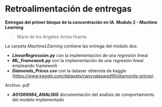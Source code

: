 # Retroalimentación de entregas
**Entregas del primer bloque de la concentración en IA. Modulo 2 - Machine Learning**
> María de los Angeles Arista Huerta

La carpeta *MachineLEarning* contiene las entrega del módulo dos: 
* ***LinearRegression.py*** con la implementación de una regresión lineal
* ***ML_Framework.py*** con la implementación de una regresión lineal empleando framework 
* ***Diamonds_Prices.csv*** con la dataser obtenida de kaggle (https://www.kaggle.com/datasets/nancyalaswad90/diamonds-prices).

Archivo .pdf
* ***A01369984_ANALISIS*** documentación del analisis de comportamiento del modelo implementado
